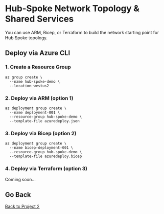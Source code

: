 # Hub-Spoke Network Topology & Shared Services

You can use ARM, Bicep, or Terraform to build the network starting point for Hub Spoke topology.

## Deploy via Azure CLI

### 1. Create a Resource Group

```
az group create \
  --name hub-spoke-demo \
  --location westus2
```

### 2. Deploy via ARM (option 1)

```
az deployment group create \
  --name deployment-001 \
  --resource-group hub-spoke-demo \
  --template-file azuredeploy.json
```

### 3. Deploy via Bicep (option 2)

```
az deployment group create \
  --name bicep-deployment-001 \
  --resource-group hub-spoke-demo \
  --template-file azuredeploy.bicep
```

### 4. Deploy via Terraform (option 3)

Coming soon...

## Go Back
[Back to Project 2](https://github.com/mikepfeiffer/azure-network-101/tree/main/projects/Project%202)